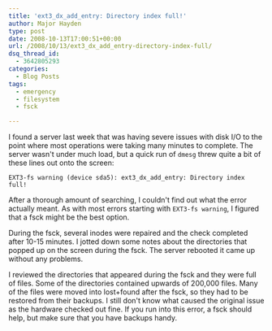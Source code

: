 ```yaml
---
title: 'ext3_dx_add_entry: Directory index full!'
author: Major Hayden
type: post
date: 2008-10-13T17:00:51+00:00
url: /2008/10/13/ext3_dx_add_entry-directory-index-full/
dsq_thread_id:
  - 3642805293
categories:
  - Blog Posts
tags:
  - emergency
  - filesystem
  - fsck

---
```

I found a server last week that was having severe issues with disk I/O to the point where most operations were taking many minutes to complete. The server wasn't under much load, but a quick run of `dmesg` threw quite a bit of these lines out onto the screen:

`EXT3-fs warning (device sda5): ext3_dx_add_entry: Directory index full!`

After a thorough amount of searching, I couldn't find out what the error actually meant. As with most errors starting with `EXT3-fs warning`, I figured that a fsck might be the best option.

During the fsck, several inodes were repaired and the check completed after 10-15 minutes. I jotted down some notes about the directories that popped up on the screen during the fsck. The server rebooted it came up without any problems.

I reviewed the directories that appeared during the fsck and they were full of files. Some of the directories contained upwards of 200,000 files. Many of the files were moved into lost+found after the fsck, so they had to be restored from their backups. I still don't know what caused the original issue as the hardware checked out fine. If you run into this error, a fsck should help, but make sure that you have backups handy.

